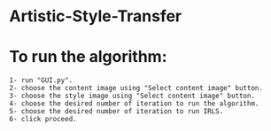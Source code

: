 # Artistic-Style-Transfer

# To run the algorithm:
```list
1- run "GUI.py".
2- choose the content image using "Select content image" button.
3- choose the style image using "Select content image" button.
4- choose the desired number of iteration to run the algorithm.
5- choose the desired number of iteration to run IRLS.
6- click proceed.
```
